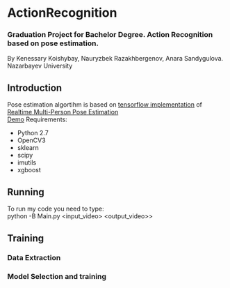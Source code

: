 # ActionRecognition
### Graduation Project for Bachelor Degree. Action Recognition based on pose estimation.  
By Kenessary Koishybay, Nauryzbek Razakhbergenov, Anara Sandygulova. Nazarbayev University  


## Introduction
Pose estimation algortihm is based on [tensorflow implementation](https://github.com/ildoonet/tf-pose-estimation) of
[Realtime Multi-Person Pose Estimation](https://github.com/ZheC/Realtime_Multi-Person_Pose_Estimation)   
[Demo](https://github.com/I3orn2FLY/Git_add-ons/blob/master/ActivityRecognition/demo.avi)
Requirements:
- Python 2.7  
- OpenCV3  
- sklearn  
- scipy  
- imutils  
- xgboost    
	
	
## Running
To run my code you need to type:  
  python -B Main.py &lt;input_video&gt; &lt;output_video>&gt;
  

## Training


### Data Extraction



### Model Selection and training



